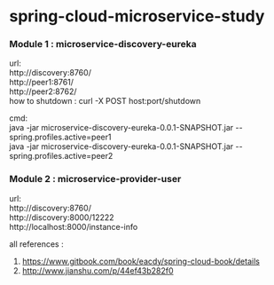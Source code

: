 # spring-cloud-microservice-study

<h3>Module 1 : microservice-discovery-eureka</h3> 

url: <br />
http://discovery:8760/<br />
http://peer1:8761/<br />
http://peer2:8762/<br />
how to shutdown : curl -X POST host:port/shutdown<br /> 


cmd:<br />
java -jar microservice-discovery-eureka-0.0.1-SNAPSHOT.jar --spring.profiles.active=peer1<br />
java -jar microservice-discovery-eureka-0.0.1-SNAPSHOT.jar --spring.profiles.active=peer2<br />

<h3>Module 2 : microservice-provider-user</h3> 
url: <br />
http://discovery:8760/<br />
http://discovery:8000/12222<br />
http://localhost:8000/instance-info<br />

all references :
1. https://www.gitbook.com/book/eacdy/spring-cloud-book/details
2. http://www.jianshu.com/p/44ef43b282f0
